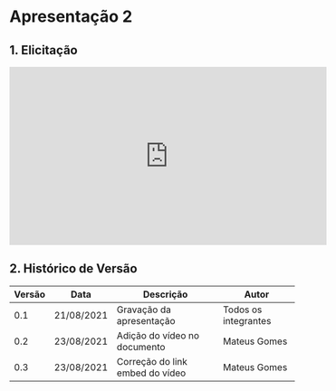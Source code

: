 # Apresentação 2

## 1. Elicitação

<iframe width="560" height="315" src="https://www.youtube.com/embed/lzVCVlu8LpM" title="YouTube video player" frameborder="0" allow="accelerometer; autoplay; clipboard-write; encrypted-media; gyroscope; picture-in-picture" allowfullscreen></iframe>

## 2. Histórico de Versão

| Versão | Data       | Descrição                                           | Autor        |
| ------ | ---------- | --------------------------------------------------- | ------------ |
| 0.1    | 21/08/2021 | Gravação da apresentação | Todos os integrantes |
| 0.2    | 23/08/2021 | Adição do vídeo no documento | Mateus Gomes |
| 0.3    | 23/08/2021 | Correção do link embed do vídeo | Mateus Gomes |
